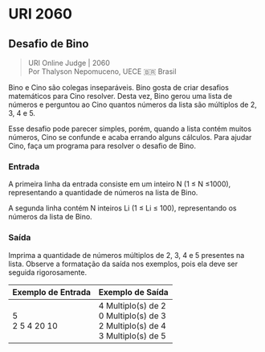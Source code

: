 # URI 2060

## Desafio de Bino  

>URI Online Judge | 2060  
>Por Thalyson Nepomuceno, UECE :brazil: Brasil  

Bino e Cino são colegas inseparáveis. Bino gosta de criar desafios matemáticos para Cino resolver. Desta vez, Bino gerou uma lista de números e perguntou ao Cino quantos números da lista são múltiplos de 2, 3, 4 e 5.  

Esse desafio pode parecer simples, porém, quando a lista contém muitos números, Cino se confunde e acaba errando alguns cálculos. Para ajudar Cino, faça um programa para resolver o desafio de Bino.  

### Entrada

A primeira linha da entrada consiste em um inteiro N (1 ≤ N ≤1000), representando a quantidade de números na lista de Bino.  

A segunda linha contém N inteiros Li (1 ≤ Li ≤ 100), representando os números da lista de Bino.  

### Saída

Imprima a quantidade de números múltiplos de 2, 3, 4 e 5 presentes na lista. Observe a formatação da saída nos exemplos, pois ela deve ser seguida rigorosamente.  

| Exemplo de Entrada | Exemplo de Saída                                                                     |
| ------------------ | ------------------------------------------------------------------------------------ |
| 5<br>2 5 4 20 10   | 4 Multiplo(s) de 2<br>0 Multiplo(s) de 3<br>2 Multiplo(s) de 4<br>3 Multiplo(s) de 5 |

